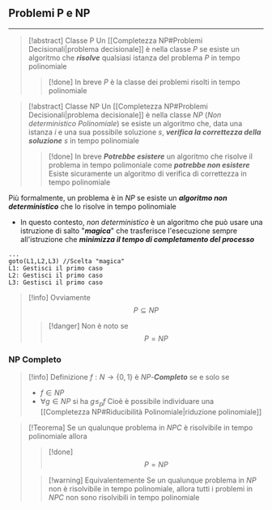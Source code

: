 ## Problemi P e NP
---
>[!abstract] Classe P
>Un [[Completezza NP#Problemi Decisionali|problema decisionale]] è nella classe $P$ se esiste un algoritmo che ***risolve*** qualsiasi istanza del problema $P$ in tempo polinomiale
>>[!done] In breve
>> $P$ è la classe dei problemi risolti in tempo polinomiale

>[!abstract] Classe NP
>Un [[Completezza NP#Problemi Decisionali|problema decisionale]] è nella classe $NP$ (*Non deterministico Polinomiale*) se esiste un algoritmo che, data una istanza $i$ e una sua possibile soluzione $s$, ***verifica la correttezza della soluzione*** $s$ in tempo polinomiale
>>[!done] In breve
>> ***Potrebbe esistere*** un algoritmo che risolve il problema in tempo polimoniale come ***potrebbe non esistere***
>> Esiste sicuramente un algoritmo di verifica di correttezza in tempo polinomiale

Più formalmente, un problema è in $NP$ se esiste un ***algoritmo non deterministico*** che lo risolve in tempo polinomiale
- In questo contesto, *non deterministico* è un algoritmo che può usare una istruzione di salto "***magica***" che trasferisce l'esecuzione sempre all'istruzione che ***minimizza il tempo di completamento del processo***

```Assembly
...
goto(L1,L2,L3) //Scelta "magica"
L1: Gestisci il primo caso
L2: Gestisci il primo caso
L3: Gestisci il primo caso
```

>[!info] Ovviamente
>$$P\subseteq NP$$
>>[!danger] Non è noto se
>>$$P=NP$$

### NP Completo
>[!info] Definizione
>$f:N\to\{ 0,1 \}$ è $NP$-***Completo*** se e solo se
>- $f\in NP$
>- $\forall g\in NP$ si ha $g\leq_{p}f$
>Cioè è possibile individuare una [[Completezza NP#Riducibilità Polinomiale|riduzione polinomiale]]

>[!Teorema]
>Se un qualunque problema in $NPC$ è risolvibile in tempo polinomiale allora
>>[!done] $$P=NP$$
>
>>[!warning] Equivalentemente
>>Se un qualunque problema in $NP$ non è risolvibile in tempo polinomiale, allora tutti i problemi in $NPC$ non sono risolvibili in tempo polinomiale